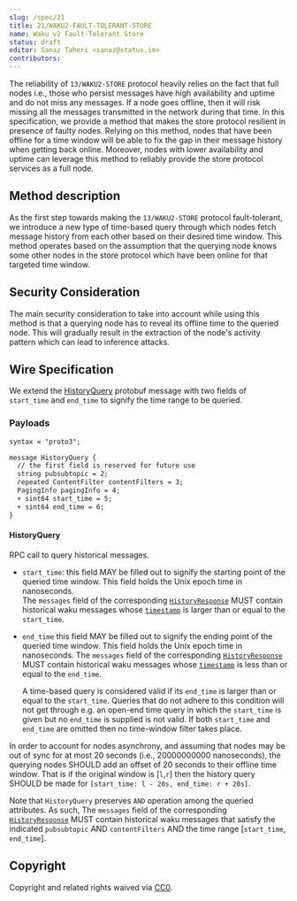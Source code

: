 ```yaml
---
slug: /spec/21
title: 21/WAKU2-FAULT-TOLERANT-STORE
name: Waku v2 Fault-Tolerant Store
status: draft
editor: Sanaz Taheri <sanaz@status.im>
contributors:
---
```


 The reliability of `13/WAKU2-STORE` protocol heavily relies on the fact that full nodes i.e., those who persist messages have high availability and uptime and do not miss any messages. 
 If a node goes offline, then it will risk missing all the messages transmitted in the network during that time. 
 In this specification, we provide a method that makes the store protocol resilient in presence of faulty nodes. 
 Relying on this method,  nodes that have been offline for a time window will be able to fix the gap in their message history when getting back online. 
 Moreover, nodes with lower availability and uptime can leverage this method to reliably provide the store protocol services as a full node.

## Method description 
 As the first step towards making the `13/WAKU2-STORE` protocol fault-tolerant, we introduce a new type of time-based query through which nodes fetch message history from each other based on their desired time window. 
 This method operates based on the assumption that the querying node knows some other nodes in the store protocol which have been online for that targeted time window.  

## Security Consideration

The main security consideration to take into account while using this method is that a querying node has to reveal its offline time to the queried node. 
This will gradually result in the extraction of the node's activity pattern which can lead to inference attacks. 

## Wire Specification
We extend the [HistoryQuery](/spec/13#payloads) protobuf message with two fields of `start_time` and `end_time` to signify the time range to be queried. 

### Payloads

```diff
syntax = "proto3";

message HistoryQuery {
  // the first field is reserved for future use
  string pubsubtopic = 2;
  repeated ContentFilter contentFilters = 3;
  PagingInfo pagingInfo = 4;
  + sint64 start_time = 5;
  + sint64 end_time = 6;
}

```
  
#### HistoryQuery

RPC call to query historical messages.
- `start_time`: this field MAY be filled out to signify the starting point of the queried time window. 
  This field holds the Unix epoch time in nanoseconds.  
  The `messages` field of the corresponding [`HistoryResponse`](/spec/13#HistoryResponse) MUST contain historical waku messages whose [`timestamp`](/spec/14#Payloads) is larger than or equal to the `start_time`.
- `end_time` this field MAY be filled out to signify the ending point of the queried time window. 
  This field holds the Unix epoch time in nanoseconds.
  The `messages` field of the corresponding [`HistoryResponse`](/spec/13#HistoryResponse) MUST contain historical waku messages whose [`timestamp`](/spec/14#Payloads) is less than or equal to the `end_time`.

  A time-based query is considered valid if its `end_time` is larger than or equal to the `start_time`. 
  Queries that do not adhere to this condition will not get through e.g. an open-end time query in which the `start_time` is given but no  `end_time` is supplied is not valid. 
  If both `start_time` and `end_time` are omitted then no time-window filter takes place. 



In order to account for nodes asynchrony, and assuming that nodes may be out of sync for at most 20 seconds (i.e., 20000000000 nanoseconds), the querying nodes SHOULD add an offset of 20 seconds to their offline time window. 
That is if the original window is [`l`,`r`] then the history query SHOULD be made for `[start_time: l - 20s, end_time: r + 20s]`.

Note that `HistoryQuery` preserves `AND` operation among the queried attributes. 
As such,  The `messages` field of the corresponding [`HistoryResponse`](/spec/13#HistoryResponse) MUST contain historical waku messages that satisfy the indicated  `pubsubtopic` AND `contentFilters` AND the time range [`start_time`, `end_time`]. 

## Copyright

Copyright and related rights waived via
[CC0](https://creativecommons.org/publicdomain/zero/1.0/).
